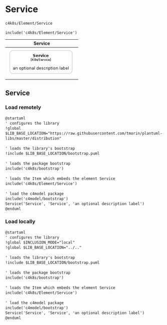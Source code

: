 # Service


```text
c4k8s/Element/Service
```

```text
include('c4k8s/Element/Service')
```



| Service |
| :---: |
| ![illustration for Service](../../c4k8s/Element/Service.Local.png) |




## Service

### Load remotely
```plantuml
@startuml
' configures the library
!global $LIB_BASE_LOCATION="https://raw.githubusercontent.com/tmorin/plantuml-libs/master/distribution"

' loads the library's bootstrap
!include $LIB_BASE_LOCATION/bootstrap.puml

' loads the package bootstrap
include('c4k8s/bootstrap')

' loads the Item which embeds the element Service
include('c4k8s/Element/Service')

' load the c4model package
include('c4model/bootstrap')
Service('Service', 'Service', 'an optional description label')
@enduml
```

### Load locally
```plantuml
@startuml
' configures the library
!global $INCLUSION_MODE="local"
!global $LIB_BASE_LOCATION="../.."

' loads the library's bootstrap
!include $LIB_BASE_LOCATION/bootstrap.puml

' loads the package bootstrap
include('c4k8s/bootstrap')

' loads the Item which embeds the element Service
include('c4k8s/Element/Service')

' load the c4model package
include('c4model/bootstrap')
Service('Service', 'Service', 'an optional description label')
@enduml
```

